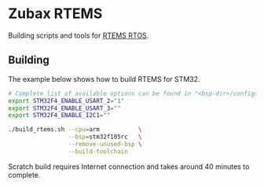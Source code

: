 # Zubax RTEMS

Building scripts and tools for [RTEMS RTOS](http://rtems.org).

## Building

The example below shows how to build RTEMS for STM32.

```bash
# Complete list of available options can be found in "<bsp-dir>/configure.ac".
export STM32F4_ENABLE_USART_2="1"
export STM32F4_ENABLE_USART_3=""
export STM32F4_ENABLE_I2C1=""

./build_rtems.sh --cpu=arm           \
                 --bsp=stm32f105rc   \
                 --remove-unused-bsp \
                 --build-toolchain
```

Scratch build requires Internet connection and takes around 40 minutes to complete.
